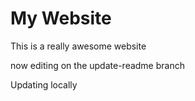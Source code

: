 # My Website

This is a really awesome website

now editing on the update-readme branch

Updating locally

